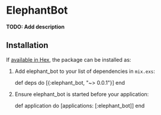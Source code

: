# ElephantBot

**TODO: Add description**

## Installation

If [available in Hex](https://hex.pm/docs/publish), the package can be installed as:

  1. Add elephant_bot to your list of dependencies in `mix.exs`:

        def deps do
          [{:elephant_bot, "~> 0.0.1"}]
        end

  2. Ensure elephant_bot is started before your application:

        def application do
          [applications: [:elephant_bot]]
        end

